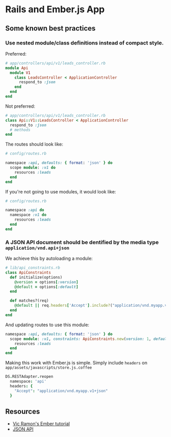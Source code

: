 # Rails and Ember.js App


## Some known best practices


### Use nested module/class definitions instead of compact style.

Preferred:

```ruby
# app/controllers/api/v1/leads_controller.rb
module Api
  module V1
    class LeadsController < ApplicationController
      respond_to :json
    end
  end
end
```

Not preferred:

```ruby
# app/controllers/api/v1/leads_controller.rb
class Api::V1::LeadsController < ApplicationController
  respond_to :json
  # methods
end
```

The routes should look like:

```ruby
# config/routes.rb

namespace :api, defaults: { format: 'json' } do
  scope module: :v1 do
    resources :leads
  end
end
```

If you're not going to use modules, it would look like:

```ruby
# config/routes.rb

namespace :api do
  namespace :v1 do
    resources :leads
  end
end
```

### A JSON API document should be dentified by the media type `application/vnd.api+json`

We achieve this by autoloading a module:

```ruby
# lib/api_constraints.rb 
class ApiConstraints
  def initialize(options)
    @version = options[:version]
    @default = options[:default]
  end

  def matches?(req)
    @default || req.headers['Accept'].include?("application/vnd.myapp.v#{@version}")
  end
end
```

And updating routes to use this module:

```ruby
namespace :api, defaults: { format: 'json' } do
  scope module: :v1, constraints: ApiConstraints.new(version: 1, default: :true) do
    resources :leads
  end
end
```

Making this work with Ember.js is simple.
Simply include `headers` on `app/assets/javascripts/store.js.coffee`

```coffee
DS.RESTAdapter.reopen
  namespace: 'api'
  headers: {
    "Accept": "application/vnd.myapp.v1+json"
  }
```

## Resources

* <a href="http://ember.vicramon.com/creating-the-rails-api" target="_blank">Vic Ramon's Ember tutorial</a>
* <a href="https://github.com/json-api/json-api" target="_blank">JSON API</a>
